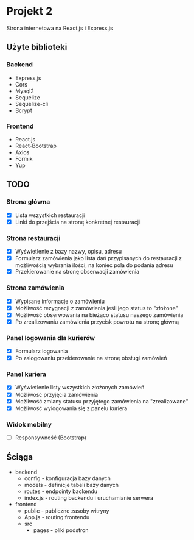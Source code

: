 # Projekt 2

Strona internetowa na React.js i Express.js

## Użyte biblioteki

### Backend

- Express.js
- Cors
- Mysql2
- Sequelize
- Sequelize-cli
- Bcrypt

### Frontend

- React.js
- React-Bootstrap
- Axios
- Formik
- Yup

## TODO

### Strona główna

- [X] Lista wszystkich restauracji
- [X] Linki do przejścia na stronę konkretnej restauracji

### Strona restauracji

- [X] Wyświetlenie z bazy nazwy, opisu, adresu
- [X] Formularz zamówienia jako lista dań przypisanych do restauracji z możliwością wybrania ilości, na koniec pola do podania adresu
- [X] Przekierowanie na stronę obserwacji zamówienia

### Strona zamówienia

- [X] Wypisane informacje o zamówieniu
- [X] Możliwość rezygnacji z zamówienia jeśli jego status to "złożone"
- [X] Możliwość obserwowania na bieżąco statusu naszego zamówienia
- [X] Po zrealizowaniu zamówienia przycisk powrotu na stronę główną

### Panel logowania dla kurierów

- [X] Formularz logowania
- [X] Po zalogowaniu przekierowanie na stronę obsługi zamówień

### Panel kuriera

- [X] Wyświetlenie listy wszystkich złożonych zamówień
- [X] Możliwość przyjęcia zamówienia
- [X] Możliwość zmiany statusu przyjętego zamówienia na "zrealizowane"
- [X] Możliwość wylogowania się z panelu kuriera

### Widok mobilny

- [ ] Responsywność (Bootstrap)

## Ściąga

- backend
  - config - konfiguracja bazy danych
  - models - definicje tabeli bazy danych
  - routes - endpointy backendu
  - index.js - routing backendu i uruchamianie serwera
- frontend
  - public - publiczne zasoby witryny
  - App.js - routing frontendu
  - src
    - pages - pliki podstron
